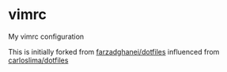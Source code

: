 vimrc
========

My vimrc configuration

This is initially forked from [farzadghanei/dotfiles](https://github.com/farzadghanei/dotfiles) influenced from [carloslima/dotfiles](https://github.com/carloslima/dotfiles)


